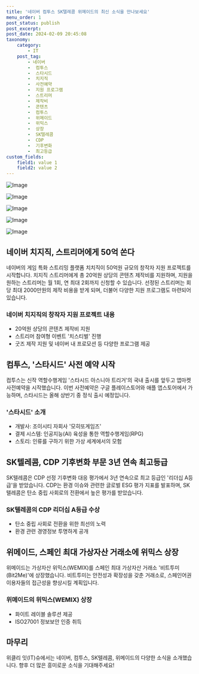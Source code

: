 ```yaml
---
title: '네이버 컴투스 SK텔레콤 위메이드의 최신 소식을 만나보세요'
menu_order: 1
post_status: publish
post_excerpt: 
post_date: 2024-02-09 20:45:08
taxonomy:
    category:
        - IT
    post_tag:
        - 네이버
        -  컴투스
        -  스타시드
        -  치지직
        -  사전예약
        -  지원 프로그램
        -  스트리머
        -  제작비
        -  콘텐츠
        -  컴투스
        -  위메이드
        -  위믹스
        -  상장
        -  SK텔레콤
        -  CDP
        -  기후변화
        -  최고등급
custom_fields:
    field1: value 1
    field2: value 2
---
```


![Image](https://imgnews.pstatic.net/image/648/2024/02/09/0000023236_001_20240209110801643.png?type=w647)

![Image](https://imgnews.pstatic.net/image/648/2024/02/09/0000023236_002_20240209110801707.jpg?type=w647)

![Image](https://imgnews.pstatic.net/image/648/2024/02/09/0000023236_003_20240209110801781.jpg?type=w647)

![Image](https://imgnews.pstatic.net/image/648/2024/02/09/0000023236_004_20240209110801880.jpg?type=w647)

![Image](https://imgnews.pstatic.net/image/648/2024/02/09/0000023236_005_20240209110801914.jpg?type=w647)

## 네이버 치지직, 스트리머에게 50억 쏜다
네이버의 게임 특화 스트리밍 플랫폼 치치직이 50억원 규모의 창작자 지원 프로젝트를 시작합니다. 치지직 스트리머에게 총 20억원 상당의 콘텐츠 제작비를 지원하며, 지원을 원하는 스트리머는 월 1회, 연 최대 2회까지 신청할 수 있습니다. 선정된 스트리머는 회당 최대 2000만원의 제작 비용을 받게 되며, 더불어 다양한 지원 프로그램도 마련되어 있습니다.
### 네이버 치지직의 창작자 지원 프로젝트 내용
- 20억원 상당의 콘텐츠 제작비 지원
- 스트리머 참여형 이벤트 '치스티벌' 진행
- 굿즈 제작 지원 및 네이버 내 프로모션 등 다양한 프로그램 제공
## 컴투스, '스타시드' 사전 예약 시작
컴투스는 신작 역할수행게임 '스타시드 아스니아 트리거'의 국내 출시를 앞두고 앱마켓 사전예약을 시작했습니다. 이번 사전예약은 구글 플레이스토어와 애플 앱스토어에서 가능하며, 스타시드는 올해 상반기 중 정식 출시 예정입니다.
### '스타시드' 소개
- 개발사: 조이시티 자회사 '모히또게임즈'
- 결제 시스템: 인공지능(AI) 육성을 통한 역할수행게임(RPG)
- 스토리: 인류를 구하기 위한 가상 세계에서의 모험
## SK텔레콤, CDP 기후변화 부문 3년 연속 최고등급
SK텔레콤은 CDP 선정 기후변화 대응 평가에서 3년 연속으로 최고 등급인 '리더십 A등급'을 받았습니다. CDP는 환경 이슈와 관련한 글로벌 ESG 평가 지표를 발표하며, SK텔레콤은 탄소 중립 사회로의 전환에서 높은 평가를 받았습니다.
### SK텔레콤의 CDP 리더십 A등급 수상
- 탄소 중립 사회로 전환을 위한 최선의 노력
- 환경 관련 경영정보 투명하게 공개
## 위메이드, 스페인 최대 가상자산 거래소에 위믹스 상장
위메이드는 가상자산 위믹스(WEMIX)를 스페인 최대 가상자산 거래소 '비트투미(Bit2Me)'에 상장했습니다. 비트투미는 안전성과 확장성을 갖춘 거래소로, 스페인어권 이용자들의 접근성을 향상시킬 계획입니다.
### 위메이드의 위믹스(WEMIX) 상장
- 화이트 레이블 솔루션 제공
- ISO27001 정보보안 인증 취득
## 마무리
위클리 잇(IT)슈에서는 네이버, 컴투스, SK텔레콤, 위메이드의 다양한 소식을 소개했습니다. 향후 더 많은 흥미로운 소식을 기대해주세요!
